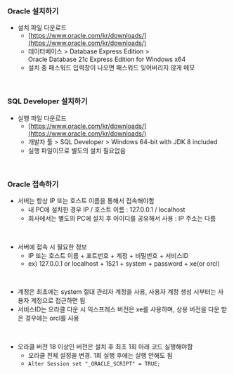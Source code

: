### Oracle 설치하기

-   설치 파일 다운로드
    -   [https://www.oracle.com/kr/downloads/](https://www.oracle.com/kr/downloads/)
    -   데이터베이스 > Database Express Edition > Oracle Database 21c Express Edition for Windows x64
    -   설치 중 패스워드 입력창이 나오면 패스워드 잊어버리지 않게 메모

<br>

### SQL Developer 설치하기

-   실행 파일 다운로드
    -   [https://www.oracle.com/kr/downloads/](https://www.oracle.com/kr/downloads/)
    -   개발자 툴 > SQL Developer > Windows 64-bit with JDK 8 included
    -   실행 파일이므로 별도의 설치 필요없음

<br>

### Oracle 접속하기

-   서버는 항상 IP 또는 호스트 이름을 통해서 접속해야함
    -   내 PC에 설치한 경우 IP / 호스트 이름 : 127.0.0.1 / localhost
    -   회사에서는 별도의 PC에 설치 후 아이디를 공유해서 사용 : IP 주소는 다름

<br>

-   서버에 접속 시 필요한 정보
    -   IP 또는 호스트 이름 + 포트번호 + 계정 + 비밀번호 + 서비스ID
    -   ex) 127.0.0.1 or localhost + 1521 + system + password + xe(or orcl)

<br>

-   계정은 최초에는 system 절대 관리자 계정을 사용, 사용자 계정 생성 시부터는 사용자 계정으로 접근하면 됨
-   서비스ID는 오라클 다운 시 익스프레스 버전은 xe를 사용하며, 상용 버전을 다운 받은 경우에는 orcl를 사용

<br>

-   오라클 버전 18 이상인 버전은 설치 후 최초 1회 아래 코드 실행해야함
    -   오라클 전체 설정을 변경. 1회 실행 후에는 실행 안해도 됨
    -   `Alter Session set "_ORACLE_SCRIPT" = TRUE;`